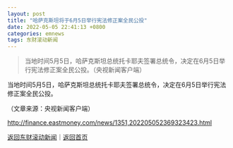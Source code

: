 ```yaml
---
layout: post
title: "哈萨克斯坦将于6月5日举行宪法修正案全民公投"
date: 2022-05-05 22:41:13 +0800
categories: emnews
tags: 东财滚动新闻
---
```

> 当地时间5月5日，哈萨克斯坦总统托卡耶夫签署总统令，决定在6月5日举行宪法修正案全民公投。（央视新闻客户端）

<p>当地时间5月5日，哈萨克斯坦总统托卡耶夫签署总统令，决定在6月5日举行宪法修正案全民公投。</p><p class="em_media">（文章来源：央视新闻客户端）</p>

<http://finance.eastmoney.com/news/1351,202205052369323423.html>

[返回东财滚动新闻](//finews.withounder.com/emnews/)｜[返回首页](//finews.withounder.com/)
